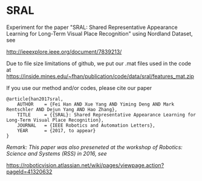 # SRAL
Experiment for the paper "SRAL: Shared Representative Appearance Learning for Long-Term Visual Place Recognition" using Nordland Dataset, see

http://ieeexplore.ieee.org/document/7839213/

Due to file size limitations of github, we put our .mat files used in the code at
https://inside.mines.edu/~fhan/publication/code/data/sral/features_mat.zip

If you use our method and/or codes, please cite our paper
```
@article{han2017sral, 
    AUTHOR    = {Fei Han AND Xue Yang AND Yiming Deng AND Mark Rentschler AND Dejun Yang AND Hao Zhang}, 
    TITLE     = {{SRAL}: Shared Representative Appearance Learning for Long-Term Visual Place Recognition}, 
    JOURNAL   = {IEEE Robotics and Automation Letters}, 
    YEAR      = {2017, to appear}
} 
```

_Remark: This paper was also preseneted at the workshop of Robotics: Science and Systems (RSS) in 2016, see_

https://roboticvision.atlassian.net/wiki/pages/viewpage.action?pageId=41320632
